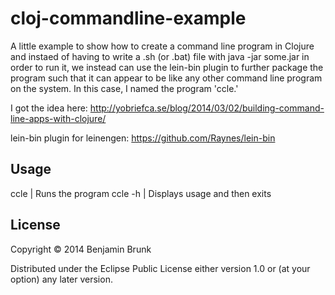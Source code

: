 # cloj-commandline-example

A little example to show how to create a command line program in Clojure and instaed of having to write a .sh (or .bat) file
with java -jar some.jar in order to run it, we instead can use the lein-bin plugin to further package the program such 
that it can appear to be like any other command line program on the system.  In this case, I named the program 'ccle.'

I got the idea here:
http://yobriefca.se/blog/2014/03/02/building-command-line-apps-with-clojure/

lein-bin plugin for leinengen:  https://github.com/Raynes/lein-bin

## Usage

ccle     | Runs the program
ccle -h  | Displays usage and then exits


## License

Copyright © 2014 Benjamin Brunk

Distributed under the Eclipse Public License either version 1.0 or (at
your option) any later version.
